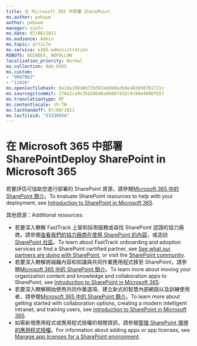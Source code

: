 ```yaml
---
title: 在 Microsoft 365 中部署 SharePoint
ms.author: pebaum
author: pebaum
manager: scotv
ms.date: 07/08/2021
ms.audience: Admin
ms.topic: article
ms.service: o365-administration
ROBOTS: NOINDEX, NOFOLLOW
localization_priority: Normal
ms.collection: Adm_O365
ms.custom:
- "9007063"
- "11926"
ms.openlocfilehash: 6a1da198d8672b382eddb0a3b0e4830307b1721c
ms.sourcegitcommit: 270a1ca9c35b50b8be6b06f432c9c90e4090fb57
ms.translationtype: MT
ms.contentlocale: zh-TW
ms.lasthandoff: 07/08/2021
ms.locfileid: "53339958"
---
```

# <a name="deploy-sharepoint-in-microsoft-365"></a><span data-ttu-id="1010c-102">在 Microsoft 365 中部署 SharePoint</span><span class="sxs-lookup"><span data-stu-id="1010c-102">Deploy SharePoint in Microsoft 365</span></span>

<span data-ttu-id="1010c-103">若要評估可協助您進行部署的 SharePoint 資源，請參閱[Microsoft 365 中的 SharePoint 簡介](/sharepoint/introduction)。</span><span class="sxs-lookup"><span data-stu-id="1010c-103">To evaluate SharePoint resources to help with your deployment, see [Introduction to SharePoint in Microsoft 365](/sharepoint/introduction).</span></span> 

<span data-ttu-id="1010c-104">其他資源：</span><span class="sxs-lookup"><span data-stu-id="1010c-104">Additional resources:</span></span> 

- <span data-ttu-id="1010c-105">若要深入瞭解 FastTrack 上架和採用服務或尋找 SharePoint 認證的協力廠商，請參閱[查看我們的協力廠商在使用 SharePoint 的內容](/microsoft-365/sharepoint/sharepoint-partners-sharepoint-support)，或造訪[SharePoint 社區](https://techcommunity.microsoft.com/t5/sharepoint/ct-p/SharePoint)。</span><span class="sxs-lookup"><span data-stu-id="1010c-105">To learn about FastTrack onboarding and adoption services or find a SharePoint certified partner, see [See what our partners are doing with SharePoint](/microsoft-365/sharepoint/sharepoint-partners-sharepoint-support), or visit the [SharePoint community](https://techcommunity.microsoft.com/t5/sharepoint/ct-p/SharePoint).</span></span> 
- <span data-ttu-id="1010c-106">若要深入瞭解將組織內容和知識與共同作業應用程式移至 SharePoint，請參閱[Microsoft 365 中的 SharePoint 簡介](/sharepoint/introduction#migration)。</span><span class="sxs-lookup"><span data-stu-id="1010c-106">To learn more about moving your organization content and knowledge and collaboration apps to SharePoint, see [Introduction to SharePoint in Microsoft 365](/sharepoint/introduction#migration).</span></span> 
- <span data-ttu-id="1010c-107">若要深入瞭解開始使用共同作業選項、建立新式的智慧內部網路以及訓練使用者，請參閱[Microsoft 365 中的 SharePoint 簡介](/sharepoint/introduction#collaboration)。</span><span class="sxs-lookup"><span data-stu-id="1010c-107">To learn more about getting started with collaboration options, creating a modern intelligent intranet, and training users, see [Introduction to SharePoint in Microsoft 365](/sharepoint/introduction#collaboration).</span></span> 
- <span data-ttu-id="1010c-108">如需新增應用程式或應用程式授權的相關資訊，請參閱[管理 SharePoint 環境的應用程式授權](/sharepoint/manage-app-licenses)。</span><span class="sxs-lookup"><span data-stu-id="1010c-108">For information about adding apps or app licenses, see [Manage app licenses for a SharePoint environment](/sharepoint/manage-app-licenses).</span></span> 


